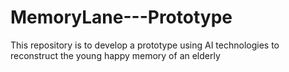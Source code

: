 # MemoryLane---Prototype

This repository is to develop a prototype using AI technologies to reconstruct the young happy memory of an elderly

